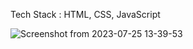 Tech Stack : HTML, CSS, JavaScript

![Screenshot from 2023-07-25 13-39-53](https://github.com/whosmudassir/rainbow-ui/assets/47650116/6241fa89-e361-468d-b882-24e14bbe6d3e)
